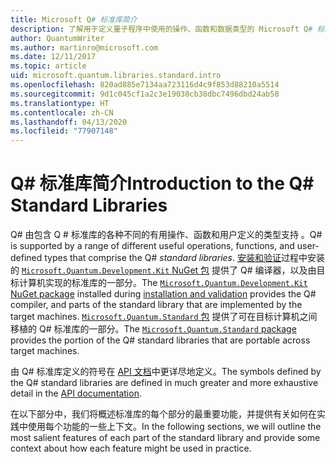 ```yaml
---
title: Microsoft Q# 标准库简介
description: 了解用于定义量子程序中使用的操作、函数和数据类型的 Microsoft Q# 标准库。
author: QuantumWriter
ms.author: martinro@microsoft.com
ms.date: 12/11/2017
ms.topic: article
uid: microsoft.quantum.libraries.standard.intro
ms.openlocfilehash: 820ad885e7134aa723116d4c9f853d88210a5514
ms.sourcegitcommit: 9d1c045cf1a2c3e19030cb38dbc7496dbd24ab58
ms.translationtype: HT
ms.contentlocale: zh-CN
ms.lasthandoff: 04/13/2020
ms.locfileid: "77907148"
---
```

# <a name="introduction-to-the-q-standard-libraries"></a><span data-ttu-id="dd0ff-103">Q# 标准库简介</span><span class="sxs-lookup"><span data-stu-id="dd0ff-103">Introduction to the Q# Standard Libraries</span></span> #

<span data-ttu-id="dd0ff-104">Q# 由包含 Q # 标准库的各种不同的有用操作、函数和用户定义的类型支持  。</span><span class="sxs-lookup"><span data-stu-id="dd0ff-104">Q# is supported by a range of different useful operations, functions, and user-defined types that comprise the Q# *standard libraries*.</span></span>
<span data-ttu-id="dd0ff-105">[安装和验证](xref:microsoft.quantum.install)过程中安装的 [`Microsoft.Quantum.Development.Kit` NuGet 包](https://www.nuget.org/packages/microsoft.quantum.development.kit) 提供了 Q# 编译器，以及由目标计算机实现的标准库的一部分。</span><span class="sxs-lookup"><span data-stu-id="dd0ff-105">The [`Microsoft.Quantum.Development.Kit` NuGet package](https://www.nuget.org/packages/microsoft.quantum.development.kit) installed during [installation and validation](xref:microsoft.quantum.install) provides the Q# compiler, and parts of the standard library that are implemented by the target machines.</span></span>
<span data-ttu-id="dd0ff-106">[`Microsoft.Quantum.Standard` 包](https://www.nuget.org/packages/microsoft.quantum.standard) 提供了可在目标计算机之间移植的 Q# 标准库的一部分。</span><span class="sxs-lookup"><span data-stu-id="dd0ff-106">The [`Microsoft.Quantum.Standard` package](https://www.nuget.org/packages/microsoft.quantum.standard) provides the portion of the Q# standard libraries that are portable across target machines.</span></span>

<span data-ttu-id="dd0ff-107">由 Q# 标准库定义的符号在 [API 文档](xref:microsoft.quantum.standardlibsintro)中更详尽地定义。</span><span class="sxs-lookup"><span data-stu-id="dd0ff-107">The symbols defined by the Q# standard libraries are defined in much greater and more exhaustive detail in the [API documentation](xref:microsoft.quantum.standardlibsintro).</span></span>

<span data-ttu-id="dd0ff-108">在以下部分中，我们将概述标准库的每个部分的最重要功能，并提供有关如何在实践中使用每个功能的一些上下文。</span><span class="sxs-lookup"><span data-stu-id="dd0ff-108">In the following sections, we will outline the most salient features of each part of the standard library and provide some context about how each feature might be used in practice.</span></span>
